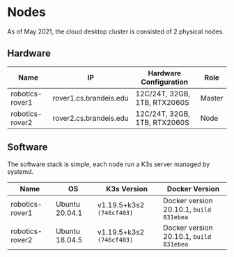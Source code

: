# Nodes

As of May 2021, the cloud desktop cluster is consisted of 2 physical nodes.

## Hardware

| Name | IP | Hardware Configuration | Role |
| --- | --- | --- | --- |
| robotics-rover1 | rover1.cs.brandeis.edu | 12C/24T, 32GB, 1TB, RTX2060S | Master |
| robotics-rover2 | rover2.cs.brandeis.edu | 12C/24T, 32GB, 1TB, RTX2060S | Node |

## Software

The software stack is simple, each node run a K3s server managed by systemd.

| Name | OS | K3s Version | Docker Version |
| --- | --- | --- | --- |
| robotics-rover1 | Ubuntu 20.04.1 | v1.19.5+k3s2 `(746cf403)` | Docker version 20.10.1, `build 831ebea` |
| robotics-rover2 | Ubuntu 18.04.5 | v1.19.5+k3s2 `(746cf403)` | Docker version 20.10.1, `build 831ebea` |

